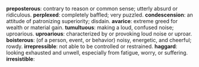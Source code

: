 **preposterous**: contrary to reason or common sense; utterly absurd or ridiculous.
**perplexed**: completely baffled; very puzzled.
**condescension**: an attitude of patronizing superiority; disdain.
**avarice**: extreme greed for wealth or material gain.
**tumultuous**: making a loud, confused noise; uproarious.
**uproarious**: characterized by or provoking loud noise or uproar.
**boisterous**: (of a person, event, or behavior) noisy, energetic, and cheerful; rowdy.
**irrepressible**: not able to be controlled or restrained.
**haggard**: looking exhausted and unwell, especially from fatigue, worry, or suffering.
**irresistible**: 
